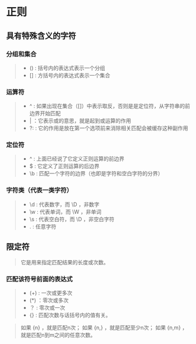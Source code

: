# 正则

## 具有特殊含义的字符

### 分组和集合
>+ () : 括号内的表达式表示一个分组
>+ [] : 方括号内的表达式表示一个集合

### 运算符
>+ ^ : 如果出现在集合（[]）中表示取反，否则是是定位符，从字符串的前边界开始匹配
>+ | ：它表示或的意思，就是起到或运算的作用
>+ ?: : 它的作用是放在第一个选项前来消除相关匹配会被缓存这种副作用

### 定位符
>+ ^ : 上面已经说了它定义正则运算的前边界
>+ $ : 它定义了正则运算的后边界
>+ \b : 匹配一个字符的边界（也即是字符和空白字符的分界）

### 字符类（代表一类字符）
>+ \d : 代表数字，而 \D ，非数字
>+ \w : 代表单词，而 \W ，非单词
>+ \s : 代表空白符，而 \D ，非空白字符
>+ . : 任意字符

## 限定符
> 它是用来指定匹配结果的长度或次数。

### 匹配该符号前面的表达式
>+ (+) : 一次或更多次
>+ (*) ：零次或多次
>+  ？ : 零次或一次
>+ {} : 匹配次数与话括号内的值有关。

> 如果 {n} ，就是匹配n次； 如果 {n,} ，就是匹配至少n次； 如果 {n,m} ，就是匹配n到m之间的任意次数。
